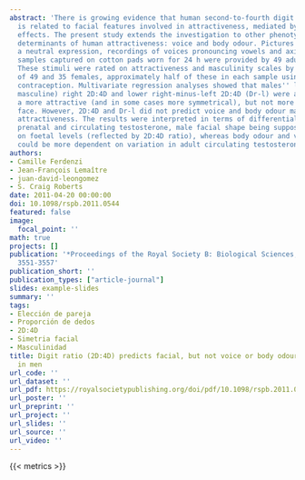 ```yaml
---
abstract: 'There is growing evidence that human second-to-fourth digit ratio (or 2D:4D)
  is related to facial features involved in attractiveness, mediated by in utero hormonal
  effects. The present study extends the investigation to other phenotypic, hormone-related
  determinants of human attractiveness: voice and body odour. Pictures of faces with
  a neutral expression, recordings of voices pronouncing vowels and axillary odour
  samples captured on cotton pads worn for 24 h were provided by 49 adult male donors.
  These stimuli were rated on attractiveness and masculinity scales by two groups
  of 49 and 35 females, approximately half of these in each sample using hormonal
  contraception. Multivariate regression analyses showed that males'' lower (more
  masculine) right 2D:4D and lower right-minus-left 2D:4D (Dr-l) were associated with
  a more attractive (and in some cases more symmetrical), but not more masculine,
  face. However, 2D:4D and Dr-l did not predict voice and body odour masculinity or
  attractiveness. The results were interpreted in terms of differential effects of
  prenatal and circulating testosterone, male facial shape being supposedly more dependent
  on foetal levels (reflected by 2D:4D ratio), whereas body odour and vocal characteristics
  could be more dependent on variation in adult circulating testosterone levels.'
authors:
- Camille Ferdenzi
- Jean-François Lemaître
- juan-david-leongomez
- S. Craig Roberts
date: 2011-04-20 00:00:00
doi: 10.1098/rspb.2011.0544
featured: false
image:
  focal_point: ''
math: true
projects: []
publication: '*Proceedings of the Royal Society B: Biological Sciences, 278*(1724),
  3551-3557'
publication_short: ''
publication_types: ["article-journal"]
slides: example-slides
summary: ''
tags:
- Elección de pareja
- Proporción de dedos
- 2D:4D
- Simetria facial
- Masculinidad
title: Digit ratio (2D:4D) predicts facial, but not voice or body odour, attractiveness
  in men
url_code: ''
url_dataset: ''
url_pdf: https://royalsocietypublishing.org/doi/pdf/10.1098/rspb.2011.0544
url_poster: ''
url_preprint: ''
url_project: ''
url_slides: ''
url_source: ''
url_video: ''
---
```

{{< metrics >}}
